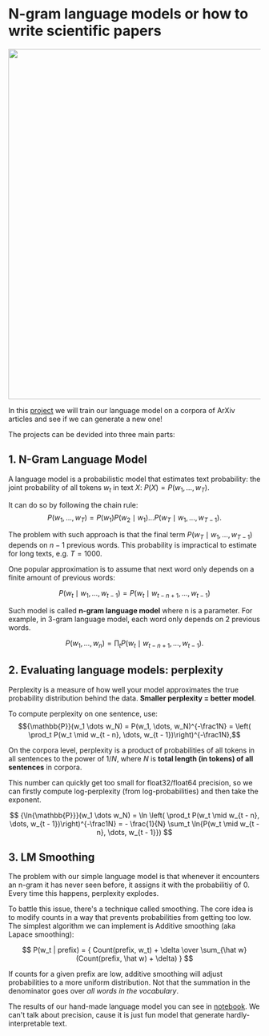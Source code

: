 # N-gram language models or how to write scientific papers


<img src="https://cdn.theatlantic.com/thumbor/swh75pApLfNnXOBu2O6BhrSpl6o=/0x0:4800x2700/960x540/media/img/mt/2021/05/science_publishing_is_a_joke/original.jpg" width="700">

In this [project](https://github.com/privet1mir/NLP/blob/main/N-gram%20language%20models/N_gram_language_models.ipynb) we will train our language model on a corpora of ArXiv articles and see if we can generate a new one!

The projects can be devided into three main parts: 

## 1. N-Gram Language Model

A language model is a probabilistic model that estimates text probability: the joint probability of all tokens $w_t$ in text $X$: $P(X) = P(w_1, \dots, w_T)$.

It can do so by following the chain rule:
$$P(w_1, \dots, w_T) = P(w_1)P(w_2 \mid w_1)\dots P(w_T \mid w_1, \dots, w_{T-1}).$$

The problem with such approach is that the final term $P(w_T \mid w_1, \dots, w_{T-1})$ depends on $n-1$ previous words. This probability is impractical to estimate for long texts, e.g. $T = 1000$.

One popular approximation is to assume that next word only depends on a finite amount of previous words:

$$P(w_t \mid w_1, \dots, w_{t - 1}) = P(w_t \mid w_{t - n + 1}, \dots, w_{t - 1})$$

Such model is called __n-gram language model__ where n is a parameter. For example, in 3-gram language model, each word only depends on 2 previous words.

$$
    P(w_1, \dots, w_n) = \prod_t P(w_t \mid w_{t - n + 1}, \dots, w_{t - 1}).
$$

## 2. Evaluating language models: perplexity 

Perplexity is a measure of how well your model approximates the true probability distribution behind the data. __Smaller perplexity = better model__.

To compute perplexity on one sentence, use:
$${\mathbb{P}}(w_1 \dots w_N) = P(w_1, \dots, w_N)^{-\frac1N} = \left( \prod_t P(w_t \mid w_{t - n}, \dots, w_{t - 1})\right)^{-\frac1N},$$


On the corpora level, perplexity is a product of probabilities of all tokens in all sentences to the power of $1/N$, where $N$ is __total length (in tokens) of all sentences__ in corpora.

This number can quickly get too small for float32/float64 precision, so we can firstly compute log-perplexity (from log-probabilities) and then take the exponent.

$$
    {\ln{\mathbb{P}}}(w_1 \dots w_N) = \ln \left( \prod_t P(w_t \mid w_{t - n}, \dots, w_{t - 1})\right)^{-\frac1N} = - \frac{1}{N} \sum_t \ln{P(w_t \mid w_{t - n}, \dots, w_{t - 1}})
$$

## 3. LM Smoothing

The problem with our simple language model is that whenever it encounters an n-gram it has never seen before, it assigns it with the probabilitiy of 0. Every time this happens, perplexity explodes.

To battle this issue, there's a technique called smoothing. The core idea is to modify counts in a way that prevents probabilities from getting too low. The simplest algorithm we can implement is Additive smoothing (aka Lapace smoothing):

$$ P(w_t | prefix) = { Count(prefix, w_t) + \delta \over \sum_{\hat w} (Count(prefix, \hat w) + \delta) } $$

If counts for a given prefix are low, additive smoothing will adjust probabilities to a more uniform distribution. Not that the summation in the denominator goes over _all words in the vocabulary_.

The results of our hand-made language model you can see in [notebook](https://github.com/privet1mir/NLP/blob/main/N-gram%20language%20models/N_gram_language_models.ipynb). We can't talk about precision, cause it is just fun model that generate hardly-interpretable text. 
